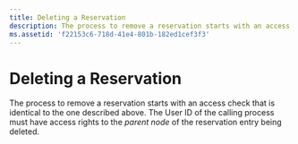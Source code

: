 ```yaml
---
title: Deleting a Reservation
description: The process to remove a reservation starts with an access check that is identical to the one described above. The User ID of the calling process must have access rights to the parent node of the reservation entry being deleted.
ms.assetid: 'f22153c6-718d-41e4-801b-182ed1cef3f3'
---
```


# Deleting a Reservation

The process to remove a reservation starts with an access check that is identical to the one described above. The User ID of the calling process must have access rights to the *parent node* of the reservation entry being deleted.

 

 





